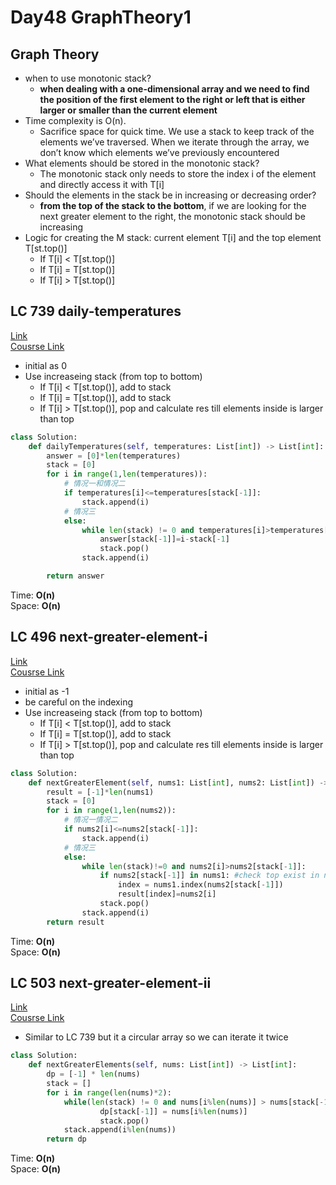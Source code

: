 # Day48 GraphTheory1
## Graph Theory 
- when to use monotonic stack?
  - **when dealing with a one-dimensional array and we need to find the position of the first element to the right or left that is either larger or smaller than the current element**
- Time complexity is O(n).
  - Sacrifice space for quick time. We use a stack to keep track of the elements we’ve traversed. When we iterate through the array, we don’t know which elements we’ve previously encountered
- What elements should be stored in the monotonic stack?
  - The monotonic stack only needs to store the index i of the element and directly access it with T[i]
- Should the elements in the stack be in increasing or decreasing order?
  - **from the top of the stack to the bottom**, if we are looking for the next greater element to the right, the monotonic stack should be increasing
- Logic for creating the M stack: current element T[i] and the top element T[st.top()]
  -  If T[i] < T[st.top()]
  -  If T[i] = T[st.top()]
  -  If T[i] > T[st.top()]

##  LC 739 daily-temperatures
[Link](https://leetcode.com/problems/daily-temperatures/description/)   
[Cousrse Link](https://programmercarl.com/0739.%E6%AF%8F%E6%97%A5%E6%B8%A9%E5%BA%A6.html)
- initial as 0
- Use increaseing stack (from top to bottom)
  -  If T[i] < T[st.top()], add to stack
  -  If T[i] = T[st.top()], add to stack
  -  If T[i] > T[st.top()], pop and calculate res till elements inside is larger than top

```python
class Solution:
    def dailyTemperatures(self, temperatures: List[int]) -> List[int]:
        answer = [0]*len(temperatures)
        stack = [0]
        for i in range(1,len(temperatures)):
            # 情况一和情况二
            if temperatures[i]<=temperatures[stack[-1]]:
                stack.append(i)
            # 情况三
            else:
                while len(stack) != 0 and temperatures[i]>temperatures[stack[-1]]:
                    answer[stack[-1]]=i-stack[-1]
                    stack.pop()
                stack.append(i)

        return answer
```
Time: **O(n)**                                  
Space: **O(n)** 

##  LC 496 next-greater-element-i
[Link](https://leetcode.com/problems/next-greater-element-i/description/)   
[Cousrse Link](https://programmercarl.com/0503.%E4%B8%8B%E4%B8%80%E4%B8%AA%E6%9B%B4%E5%A4%A7%E5%85%83%E7%B4%A0II.html)
- initial as -1
- be careful on the indexing 
- Use increaseing stack (from top to bottom)
  -  If T[i] < T[st.top()], add to stack
  -  If T[i] = T[st.top()], add to stack
  -  If T[i] > T[st.top()], pop and calculate res till elements inside is larger than top

```python
class Solution:
    def nextGreaterElement(self, nums1: List[int], nums2: List[int]) -> List[int]:
        result = [-1]*len(nums1)
        stack = [0]
        for i in range(1,len(nums2)):
            # 情况一情况二
            if nums2[i]<=nums2[stack[-1]]:
                stack.append(i)
            # 情况三
            else:
                while len(stack)!=0 and nums2[i]>nums2[stack[-1]]:
                    if nums2[stack[-1]] in nums1: #check top exist in nums1
                        index = nums1.index(nums2[stack[-1]])
                        result[index]=nums2[i]
                    stack.pop()                 
                stack.append(i)
        return result
```
Time: **O(n)**                   
Space: **O(n)** 

##  LC 503 next-greater-element-ii
[Link](https://leetcode.com/problems/next-greater-element-ii/description/)   
[Cousrse Link](https://programmercarl.com/0496.%E4%B8%8B%E4%B8%80%E4%B8%AA%E6%9B%B4%E5%A4%A7%E5%85%83%E7%B4%A0I.html)
- Similar to LC 739 but it a circular array so we can iterate it twice
```python
class Solution:
    def nextGreaterElements(self, nums: List[int]) -> List[int]:
        dp = [-1] * len(nums)
        stack = []
        for i in range(len(nums)*2):
            while(len(stack) != 0 and nums[i%len(nums)] > nums[stack[-1]]):
                    dp[stack[-1]] = nums[i%len(nums)]
                    stack.pop()
            stack.append(i%len(nums))
        return dp
```
Time: **O(n)**                   
Space: **O(n)** 
